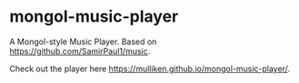 # mongol-music-player
A Mongol-style Music Player. Based on https://github.com/SamirPaul1/music.

Check out the player here https://mulliken.github.io/mongol-music-player/.

